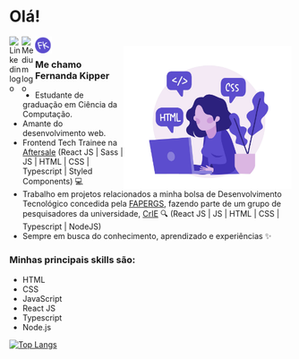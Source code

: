 # Olá!

<a href="https://www.linkedin.com/in/fernanda-kipper-5958a61a9/">
  <img align="left" alt="Linkedin logo" width="22px" src="https://www.flaticon.com/svg/static/icons/svg/2111/2111532.svg" />
</a>
<a href="https://nanda-kipper.medium.com/">
  <img align="left" alt="Medium logo" width="24px" src="https://www.flaticon.com/svg/static/icons/svg/2111/2111505.svg" />
</a>
<a href="https://fernanda-kipper.github.io/">
  <img align="left" alt="Fernanda Kipper logo" width="30px" src="./FkLogo.svg" />
</a>
<br />
<img align="right" alt="Code Girl image" src="./codeGirl.jpg"  width="300px"/>

### Me chamo Fernanda Kipper
- Estudante de graduação em Ciência da Computação.
- Amante do desenvolvimento web. 
- Frontend Tech Trainee na [Aftersale](https://after.sale/) (React JS | Sass | JS | HTML | CSS | Typescript | Styled Components) 💻
- Trabalho em projetos relacionados a minha bolsa de Desenvolvimento Tecnológico concedida pela [FAPERGS](https://fapergs.rs.gov.br/inicial), fazendo parte de um grupo de pesquisadores da universidade, [CrIE](http://crie.space/) 🔍 (React JS | JS | HTML | CSS | Typescript | NodeJS)
- Sempre em busca do conhecimento, aprendizado e experiências ✨

### Minhas principais skills são:
- HTML
- CSS
- JavaScript 
- React JS
- Typescript
- Node.js

[![Top Langs](https://github-readme-stats.vercel.app/api/top-langs/?username=Fernanda-Kipper)](https://github.com/Fernanda-Kipper)
